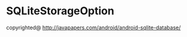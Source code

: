 SQLiteStorageOption
===================
copyrighted@
http://javapapers.com/android/android-sqlite-database/
